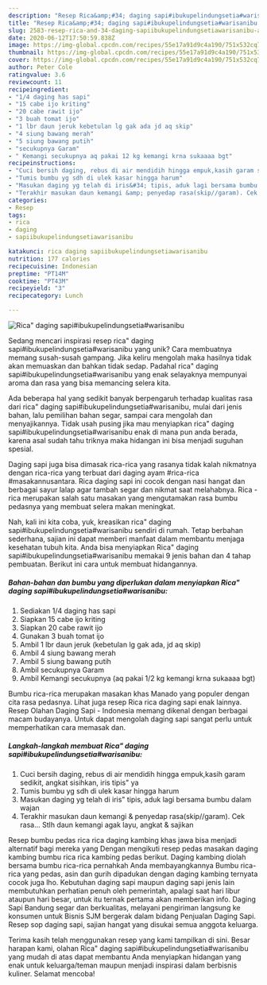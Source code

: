 ```yaml
---
description: "Resep Rica&amp;#34; daging sapi#ibukupelindungsetia#warisanibu Anti Gagal"
title: "Resep Rica&amp;#34; daging sapi#ibukupelindungsetia#warisanibu Anti Gagal"
slug: 2583-resep-rica-and-34-daging-sapiibukupelindungsetiawarisanibu-anti-gagal
date: 2020-06-12T17:50:59.838Z
image: https://img-global.cpcdn.com/recipes/55e17a91d9c4a190/751x532cq70/rica-daging-sapiibukupelindungsetiawarisanibu-foto-resep-utama.jpg
thumbnail: https://img-global.cpcdn.com/recipes/55e17a91d9c4a190/751x532cq70/rica-daging-sapiibukupelindungsetiawarisanibu-foto-resep-utama.jpg
cover: https://img-global.cpcdn.com/recipes/55e17a91d9c4a190/751x532cq70/rica-daging-sapiibukupelindungsetiawarisanibu-foto-resep-utama.jpg
author: Peter Cole
ratingvalue: 3.6
reviewcount: 11
recipeingredient:
- "1/4 daging has sapi"
- "15 cabe ijo kriting"
- "20 cabe rawit ijo"
- "3 buah tomat ijo"
- "1 lbr daun jeruk kebetulan lg gak ada jd aq skip"
- "4 siung bawang merah"
- "5 siung bawang putih"
- "secukupnya Garam"
- " Kemangi secukupnya aq pakai 12 kg kemangi krna sukaaaa bgt"
recipeinstructions:
- "Cuci bersih daging, rebus di air mendidih hingga empuk,kasih garam sedikit, angkat sisihkan, iris tipis&#34; ya"
- "Tumis bumbu yg sdh di ulek kasar hingga harum"
- "Masukan daging yg telah di iris&#34; tipis, aduk lagi bersama bumbu dalam wajan"
- "Terakhir masukan daun kemangi &amp; penyedap rasa(skip//garam). Cek rasa... Stlh daun kemangi agak layu, angkat &amp; sajikan"
categories:
- Resep
tags:
- rica
- daging
- sapiibukupelindungsetiawarisanibu

katakunci: rica daging sapiibukupelindungsetiawarisanibu 
nutrition: 177 calories
recipecuisine: Indonesian
preptime: "PT14M"
cooktime: "PT43M"
recipeyield: "3"
recipecategory: Lunch

---
```



![Rica&#34; daging sapi#ibukupelindungsetia#warisanibu](https://img-global.cpcdn.com/recipes/55e17a91d9c4a190/751x532cq70/rica-daging-sapiibukupelindungsetiawarisanibu-foto-resep-utama.jpg)

Sedang mencari inspirasi resep rica&#34; daging sapi#ibukupelindungsetia#warisanibu yang unik? Cara membuatnya memang susah-susah gampang. Jika keliru mengolah maka hasilnya tidak akan memuaskan dan bahkan tidak sedap. Padahal rica&#34; daging sapi#ibukupelindungsetia#warisanibu yang enak selayaknya mempunyai aroma dan rasa yang bisa memancing selera kita.

Ada beberapa hal yang sedikit banyak berpengaruh terhadap kualitas rasa dari rica&#34; daging sapi#ibukupelindungsetia#warisanibu, mulai dari jenis bahan, lalu pemilihan bahan segar, sampai cara mengolah dan menyajikannya. Tidak usah pusing jika mau menyiapkan rica&#34; daging sapi#ibukupelindungsetia#warisanibu enak di mana pun anda berada, karena asal sudah tahu triknya maka hidangan ini bisa menjadi suguhan spesial.

Daging sapi juga bisa dimasak rica-rica yang rasanya tidak kalah nikmatnya dengan rica-rica yang terbuat dari daging ayam #rica-rica #masakannusantara. Rica daging sapi ini cocok dengan nasi hangat dan berbagai sayur lalap agar tambah segar dan nikmat saat melahabnya. Rica - rica merupakan salah satu masakan yang mengutamakan rasa bumbu pedasnya yang membuat selera makan meningkat.


Nah, kali ini kita coba, yuk, kreasikan rica&#34; daging sapi#ibukupelindungsetia#warisanibu sendiri di rumah. Tetap berbahan sederhana, sajian ini dapat memberi manfaat dalam membantu menjaga kesehatan tubuh kita. Anda bisa menyiapkan Rica&#34; daging sapi#ibukupelindungsetia#warisanibu memakai 9 jenis bahan dan 4 tahap pembuatan. Berikut ini cara untuk membuat hidangannya.

<!--inarticleads1-->

##### Bahan-bahan dan bumbu yang diperlukan dalam menyiapkan Rica&#34; daging sapi#ibukupelindungsetia#warisanibu:

1. Sediakan 1/4 daging has sapi
1. Siapkan 15 cabe ijo kriting
1. Siapkan 20 cabe rawit ijo
1. Gunakan 3 buah tomat ijo
1. Ambil 1 lbr daun jeruk (kebetulan lg gak ada, jd aq skip)
1. Ambil 4 siung bawang merah
1. Ambil 5 siung bawang putih
1. Ambil secukupnya Garam
1. Ambil  Kemangi secukupnya (aq pakai 1/2 kg kemangi krna sukaaaa bgt)


Bumbu rica-rica merupakan masakan khas Manado yang populer dengan cita rasa pedasnya. Lihat juga resep Rica rica daging sapi enak lainnya. Resep Olahan Daging Sapi - Indonesia memang dikenal dengan berbagai macam budayanya. Untuk dapat mengolah daging sapi sangat perlu untuk memperhatikan cara memasak dan. 

<!--inarticleads2-->

##### Langkah-langkah membuat Rica&#34; daging sapi#ibukupelindungsetia#warisanibu:

1. Cuci bersih daging, rebus di air mendidih hingga empuk,kasih garam sedikit, angkat sisihkan, iris tipis&#34; ya
1. Tumis bumbu yg sdh di ulek kasar hingga harum
1. Masukan daging yg telah di iris&#34; tipis, aduk lagi bersama bumbu dalam wajan
1. Terakhir masukan daun kemangi &amp; penyedap rasa(skip//garam). Cek rasa... Stlh daun kemangi agak layu, angkat &amp; sajikan


Resep bumbu pedas rica rica daging kambing khas jawa bisa menjadi alternatif bagi mereka yang Dengan mengikuti resep pedas masakan daging kambing bumbu rica rica kambing pedas berikut. Daging kambing diolah bersama bumbu rica-rica pernahkah Anda membayangkannya Bumbu rica-rica yang pedas, asin dan gurih dipadukan dengan daging kambing ternyata cocok juga lho. Kebutuhan daging sapi maupun daging sapi jenis lain membutuhkan perhatian penuh oleh pemerintah, apalagi saat hari libur ataupun hari besar, untuk itu ternak pertama akan memberikan info. Daging Sapi Bandung segar dan berkualitas, melayani pengiriman langsung ke konsumen untuk Bisnis SJM bergerak dalam bidang Penjualan Daging Sapi. Resep sop daging sapi, sajian hangat yang disukai semua anggota keluarga. 

Terima kasih telah menggunakan resep yang kami tampilkan di sini. Besar harapan kami, olahan Rica&#34; daging sapi#ibukupelindungsetia#warisanibu yang mudah di atas dapat membantu Anda menyiapkan hidangan yang enak untuk keluarga/teman maupun menjadi inspirasi dalam berbisnis kuliner. Selamat mencoba!
